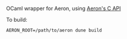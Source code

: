 OCaml wrapper for Aeron, using [Aeron's C
API](https://github.com/real-logic/aeron/blob/master/aeron-client/src/main/c/aeronc.h)

To build:
```
AERON_ROOT=/path/to/aeron dune build
```
